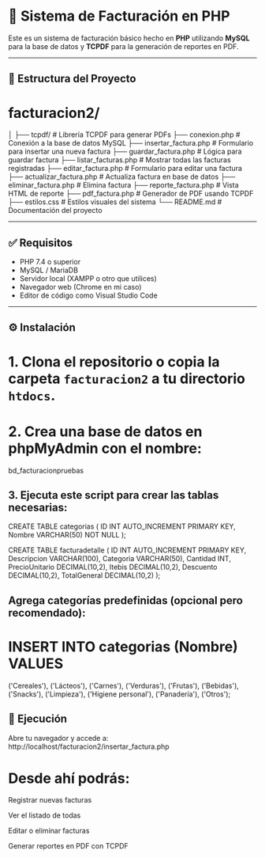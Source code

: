 # 🧾 Sistema de Facturación en PHP

Este es un sistema de facturación básico hecho en **PHP** utilizando **MySQL** para la base de datos y **TCPDF** para la generación de reportes en PDF.

---

## 📁 Estructura del Proyecto

# facturacion2/
│
├── tcpdf/ # Librería TCPDF para generar PDFs
├── conexion.php # Conexión a la base de datos MySQL
├── insertar_factura.php # Formulario para insertar una nueva factura
├── guardar_factura.php # Lógica para guardar factura
├── listar_facturas.php # Mostrar todas las facturas registradas
├── editar_factura.php # Formulario para editar una factura
├── actualizar_factura.php # Actualiza factura en base de datos
├── eliminar_factura.php # Elimina factura
├── reporte_factura.php # Vista HTML de reporte
├── pdf_factura.php # Generador de PDF usando TCPDF
├── estilos.css # Estilos visuales del sistema
└── README.md # Documentación del proyecto

---

## ✅ Requisitos

- PHP 7.4 o superior
- MySQL / MariaDB
- Servidor local (XAMPP o otro que utilices)
- Navegador web (Chrome en mi caso)
- Editor de código como Visual Studio Code 

---

## ⚙️ Instalación

# 1. Clona el repositorio o copia la carpeta `facturacion2` a tu directorio `htdocs`.

# 2. Crea una base de datos en phpMyAdmin con el nombre:

bd_facturacionpruebas

## 3. Ejecuta este script para crear las tablas necesarias:

CREATE TABLE categorias (
  ID INT AUTO_INCREMENT PRIMARY KEY,
  Nombre VARCHAR(50) NOT NULL
);

CREATE TABLE facturadetalle (
  ID INT AUTO_INCREMENT PRIMARY KEY,
  Descripcion VARCHAR(100),
  Categoria VARCHAR(50),
  Cantidad INT,
  PrecioUnitario DECIMAL(10,2),
  Itebis DECIMAL(10,2),
  Descuento DECIMAL(10,2),
  TotalGeneral DECIMAL(10,2)
);

## Agrega categorías predefinidas (opcional pero recomendado):


# INSERT INTO categorias (Nombre) VALUES
('Cereales'), ('Lácteos'), ('Carnes'), ('Verduras'), ('Frutas'),
('Bebidas'), ('Snacks'), ('Limpieza'), ('Higiene personal'),
('Panadería'), ('Otros');

## 🚀 Ejecución

Abre tu navegador y accede a:
http://localhost/facturacion2/insertar_factura.php

# Desde ahí podrás:

Registrar nuevas facturas

Ver el listado de todas

Editar o eliminar facturas

Generar reportes en PDF con TCPDF

